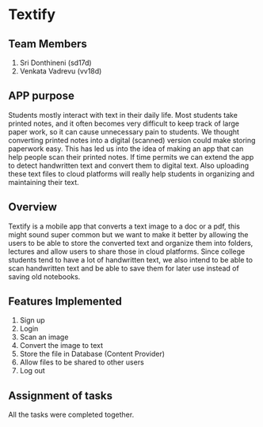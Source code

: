 # Textify

## Team Members

1. Sri Donthineni (sd17d)
2. Venkata Vadrevu (vv18d)

## APP purpose

Students mostly interact with text in their daily life. Most students take printed notes, and it often becomes
very difficult to keep track of large paper work, so it can cause unnecessary pain to students. We thought converting
printed notes into a digital (scanned) version could make storing paperwork easy. This has led us into the idea of making
an app that can help people scan their printed notes. If time permits we can extend the app to detect handwritten text 
and convert them to digital text. Also uploading these text files to cloud platforms will really help students in organizing and maintaining their text.

## Overview

Textify is a mobile app that converts a text image to a doc or a pdf, this might sound super common but we want to make
it better by allowing the users to be able to store the converted text and organize them into folders, lectures and allow
users to share those in cloud platforms. Since college students tend to have a lot of handwritten text, we also intend to be
able to scan handwritten text and be able to save them for later use instead of saving old notebooks.


## Features Implemented

1. Sign up
2. Login
3. Scan an image
4. Convert the image to text
5. Store the file in Database (Content Provider)
6. Allow files to be shared to other users
7. Log out


## Assignment of tasks

All the tasks were completed together.

